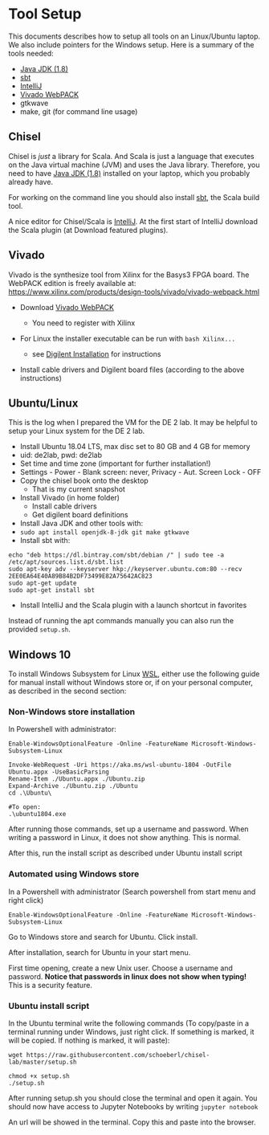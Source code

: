 
# Tool Setup

This documents describes how to setup all tools on an Linux/Ubuntu
laptop. We also include pointers for the Windows setup.
Here is a summary of the tools needed:

 * [Java JDK (1.8)](https://www.oracle.com/technetwork/java/javase/downloads/jdk8-downloads-2133151.html)
 * [sbt](https://www.scala-sbt.org/)
 * [IntelliJ](https://www.jetbrains.com/idea/download/)
 * [Vivado WebPACK](https://www.xilinx.com/products/design-tools/vivado/vivado-webpack.html)
 * gtkwave
 * make, git (for command line usage)

## Chisel

Chisel is *just* a library for Scala. And Scala is just a language that executes
on the Java virtual machine (JVM) and uses the Java library. Therefore, you need to have
[Java JDK (1.8)](https://www.oracle.com/technetwork/java/javase/downloads/jdk8-downloads-2133151.html)
installed on your laptop, which you probably already have.

For working on the command line you should also install
[sbt](https://www.scala-sbt.org/), the Scala build tool.

A nice editor for Chisel/Scala is
[IntelliJ](https://www.jetbrains.com/idea/download/). At the first start
of IntelliJ download the Scala plugin (at Download featured plugins).

## Vivado

Vivado is the synthesize tool from Xilinx for the Basys3 FPGA board.
The WebPACK edition is freely available at:
https://www.xilinx.com/products/design-tools/vivado/vivado-webpack.html

 * Download [Vivado WebPACK](https://www.xilinx.com/products/design-tools/vivado/vivado-webpack.html)
   * You need to register with Xilinx

 * For Linux the installer executable can be run with ```bash Xilinx...```
   * see
     [Digilent Installation](https://reference.digilentinc.com/vivado/installing-vivado/start)
     for instructions
 * Install cable drivers and Digilent board files (according to the above instructions)

## Ubuntu/Linux

This is the log when I prepared the VM for the DE 2 lab. It may be helpful to setup
your Linux system for the DE 2 lab.

 * Install Ubuntu 18.04 LTS, max disc set to 80 GB and 4 GB for memory
 * uid: de2lab, pwd: de2lab
 * Set time and time zone (important for further installation!)
 * Settings - Power - Blank screen: never, Privacy - Aut. Screen Lock - OFF
 * Copy the chisel book onto the desktop
   * That is my current snapshot
 * Install Vivado (in home folder)
   * Install cable drivers
   * Get digilent board definitions
 * Install Java JDK and other tools with:
 * ```sudo apt install openjdk-8-jdk git make gtkwave```
 * Install sbt with:
```
echo "deb https://dl.bintray.com/sbt/debian /" | sudo tee -a /etc/apt/sources.list.d/sbt.list
sudo apt-key adv --keyserver hkp://keyserver.ubuntu.com:80 --recv 2EE0EA64E40A89B84B2DF73499E82A75642AC823
sudo apt-get update
sudo apt-get install sbt
```
 * Install IntelliJ and the Scala plugin with a launch shortcut in favorites

Instead of running the apt commands manually you can also run the provided ```setup.sh```.

## Windows 10

To install Windows Subsystem for Linux [WSL](https://docs.microsoft.com/en-us/windows/wsl/install-win10), either use the following guide for manual install without Windows store or, if on your personal computer, as described in the second section:

### Non-Windows store installation
In Powershell with administrator:
```
Enable-WindowsOptionalFeature -Online -FeatureName Microsoft-Windows-Subsystem-Linux

Invoke-WebRequest -Uri https://aka.ms/wsl-ubuntu-1804 -OutFile Ubuntu.appx -UseBasicParsing
Rename-Item ./Ubuntu.appx ./Ubuntu.zip
Expand-Archive ./Ubuntu.zip ./Ubuntu
cd .\Ubuntu\

#To open:
.\ubuntu1804.exe
```

After running those commands, set up a username and password. When writing a password in Linux, it does not show anything. This is normal.

After this, run the install script as described under Ubuntu install script


### Automated using Windows store

In a Powershell with administrator (Search powershell from start menu and right click)

```
Enable-WindowsOptionalFeature -Online -FeatureName Microsoft-Windows-Subsystem-Linux
```

Go to Windows store and search for Ubuntu. Click install.

After installation, search for Ubuntu in your start menu.

First time opening, create a new Unix user. Choose a username and password. **Notice that passwords in linux does not show when typing!** This is a security feature.

### Ubuntu install script
In the Ubuntu terminal write the following commands (To copy/paste in a terminal running under Windows, just right click. If something is marked, it will be copied. If nothing is marked, it will paste):
```
wget https://raw.githubusercontent.com/schoeberl/chisel-lab/master/setup.sh

chmod +x setup.sh
./setup.sh
```

After running setup.sh you should close the terminal and open it again. You should now have access to Jupyter Notebooks by writing ```jupyter notebook```

An url will be showed in the terminal. Copy this and paste into the browser.
